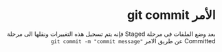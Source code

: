 # <div dir=rtl>الأمر git commit</div>


<div  dir=rtl>
 بعد وضع الملفات في مرحلة Staged فإنه يتم تسجيل هذه التغييرات ونقلها الى مرحلة Committed عن طريق الامر <code dir=ltr>git commit -m "commit message"</code>
</div>
